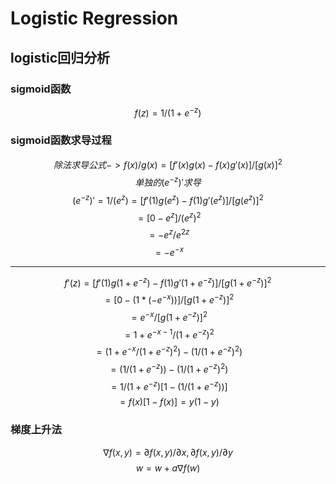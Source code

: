 <script type="text/javascript" src="http://cdn.mathjax.org/mathjax/latest/MathJax.js?config=default"></script>

# Logistic Regression
## logistic回归分析

### sigmoid函数
$$f(z)=1/(1+e^{-z})$$

### sigmoid函数求导过程
$$除法求导公式->f(x)/g(x)=[f'(x)g(x)-f(x)g'(x)]/[g(x)]^2$$
$$单独的(e^{-z})'求导$$
$$(e^{-z})'=1/(e^z)=[f'(1)g(e^z)-f(1)g'(e^z)]/[g(e^z)]^2$$
                 $$=[0-e^z]/(e^z)^2$$
                 $$=-e^z/e^{2z}$$
                 $$=-e^{-x}$$

---

$$f'(z)=[f'(1)g(1+e^{-z})-f(1)g'(1+e^{-z})]/[g(1+e^{-z})]^2$$
         $$=[0-(1*(-e^{-x}))]/[g(1+e^{-z})]^2$$
         $$=e^{-x}/[g(1+e^{-z})]^2$$
         $$=1+e^{-x-1}/(1+e^{-z})^2$$
         $$=(1+e^{-x}/(1+e^{-z})^2)-(1/(1+e^{-z})^2)$$
         $$=(1/(1+e^{-z}))-(1/(1+e^{-z})^2)$$
         $$=1/(1+e^{-z})[1-(1/(1+e^{-z}))]$$
         $$=f(x)[1-f(x)]=y(1-y)$$


### 梯度上升法
$$∇f(x,y)={∂f(x,y)/∂x,∂f(x,y)/∂y}$$
$$w=w+a∇f(w)$$
